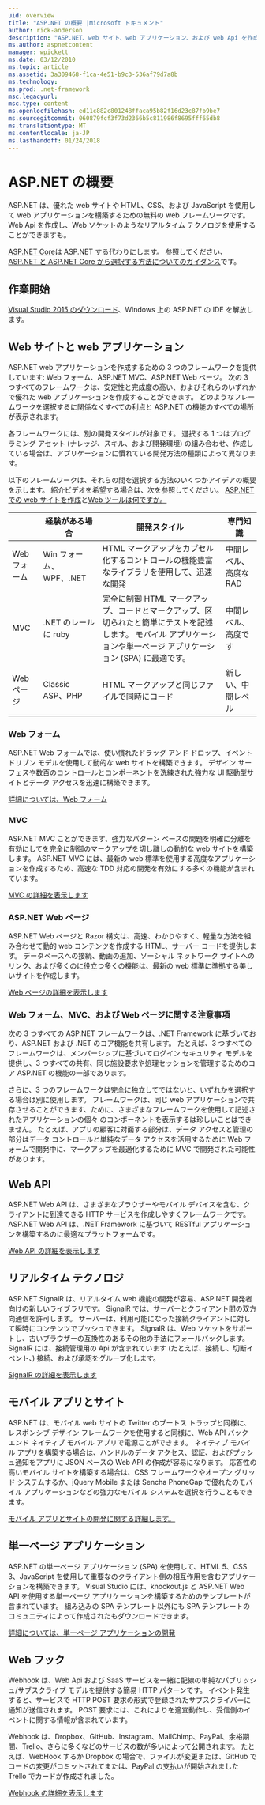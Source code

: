 ```yaml
---
uid: overview
title: "ASP.NET の概要 |Microsoft ドキュメント"
author: rick-anderson
description: "ASP.NET、web サイト、web アプリケーション、および web Api を作成するための無料のフレームワークの概要です。"
ms.author: aspnetcontent
manager: wpickett
ms.date: 03/12/2010
ms.topic: article
ms.assetid: 3a309468-f1ca-4e51-b9c3-536af79d7a8b
ms.technology: 
ms.prod: .net-framework
msc.legacyurl: 
msc.type: content
ms.openlocfilehash: ed11c882c801248ffaca95b82f16d23c87fb9be7
ms.sourcegitcommit: 060879fcf3f73d2366b5c811986f8695fff65db8
ms.translationtype: MT
ms.contentlocale: ja-JP
ms.lasthandoff: 01/24/2018
---
```

# <a name="aspnet-overview"></a>ASP.NET の概要

ASP.NET は、優れた web サイトや HTML、CSS、および JavaScript を使用して web アプリケーションを構築するための無料の web フレームワークです。 Web Api を作成し、Web ソケットのようなリアルタイム テクノロジを使用することができますも。

[ASP.NET Core](https://docs.microsoft.com/aspnet/core/)は ASP.NET する代わりにします。  参照してください、 [ASP.NET と ASP.NET Core から選択する方法についてのガイダンス](https://docs.microsoft.com/aspnet/core/choose-aspnet-framework)です。

## <a name="get-started"></a>作業開始

[Visual Studio 2015 のダウンロード](https://go.microsoft.com/fwlink/?LinkId=826064)、Windows 上の ASP.NET の IDE を解放します。

## <a name="websites-and-web-applications"></a>Web サイトと web アプリケーション

 ASP.NET web アプリケーションを作成するための 3 つのフレームワークを提供しています: Web フォーム、ASP.NET MVC、ASP.NET Web ページ。 次の 3 つすべてのフレームワークは、安定性と完成度の高い、およびそれらのいずれかで優れた web アプリケーションを作成することができます。 どのようなフレームワークを選択するに関係なくすべての利点と ASP.NET の機能のすべての場所が表示されます。

各フレームワークには、別の開発スタイルが対象です。 選択する 1 つはプログラミング アセット (ナレッジ、スキル、および開発環境) の組み合わせ、作成している場合は、アプリケーションに慣れている開発方法の種類によって異なります。

以下のフレームワークは、それらの間を選択する方法のいくつかアイデアの概要を示します。 紹介ビデオを希望する場合は、次を参照してください。 [ASP.NET での web サイトを作成](https://channel9.msdn.com/Blogs/ASP-NET-Site-Videos/Making-Websites-with-ASPNET)と[Web ツールは何ですか。](https://channel9.msdn.com/Blogs/ASP-NET-Site-Videos/what-is-web-tools)

|   | 経験がある場合 | 開発スタイル | 専門知識 | 
|-----------|----------------------|-----------------------------------------------------|----------------|
| Web フォーム | Win フォーム、WPF、.NET | HTML マークアップをカプセル化するコントロールの機能豊富なライブラリを使用して、迅速な開発 | 中間レベル、高度な RAD |
| MVC       | .NET のレールに ruby  | 完全に制御 HTML マークアップ、コードとマークアップ、区切られたと簡単にテストを記述します。 モバイル アプリケーションや単一ページ アプリケーション (SPA) に最適です。 | 中間レベル、高度です |
| Web ページ  | Classic ASP、PHP     | HTML マークアップと同じファイルで同時にコード | 新しい、中間レベル |

### <a name="web-forms"></a>Web フォーム

ASP.NET Web フォームでは、使い慣れたドラッグ アンド ドロップ、イベント ドリブン モデルを使用して動的な web サイトを構築できます。 デザイン サーフェスや数百のコントロールとコンポーネントを洗練された強力な UI 駆動型サイトとデータ アクセスを迅速に構築できます。 

[詳細については、Web フォーム](web-forms/index.md)

### <a name="mvc"></a>MVC

ASP.NET MVC ことができます、強力なパターン ベースの問題を明確に分離を有効にしてを完全に制御のマークアップを切し離しの動的な web サイトを構築します。 ASP.NET MVC には、最新の web 標準を使用する高度なアプリケーションを作成するため、高速な TDD 対応の開発を有効にする多くの機能が含まれています。 

[MVC の詳細を表示します](mvc/index.md)

### <a name="aspnet-web-pages"></a>ASP.NET Web ページ

ASP.NET Web ページと Razor 構文は、高速、わかりやすく、軽量な方法を組み合わせて動的 web コンテンツを作成する HTML、サーバー コードを提供します。 データベースへの接続、動画の追加、ソーシャル ネットワーク サイトへのリンク、および多くのに役立つ多くの機能は、最新の web 標準に準拠する美しいサイトを作成します。

[Web ページの詳細を表示します](web-pages/index.md)

### <a name="notes-about-web-forms-mvc-and-web-pages"></a>Web フォーム、MVC、および Web ページに関する注意事項

次の 3 つすべての ASP.NET フレームワークは、.NET Framework に基づいており、ASP.NET および .NET のコア機能を共有します。 たとえば、3 つすべてのフレームワークは、メンバーシップに基づいてログイン セキュリティ モデルを提供し、3 つすべての共有、同じ施設要求や処理セッションを管理するためのコア ASP.NET の機能の一部であります。

さらに、3 つのフレームワークは完全に独立してではないと、いずれかを選択する場合は別に使用します。 フレームワークは、同じ web アプリケーションで共存させることができます、ために、さまざまなフレームワークを使用して記述されたアプリケーションの個々 のコンポーネントを表示するは珍しいことはできません。 たとえば、アプリの顧客に対面する部分は、データ アクセスと管理の部分はデータ コントロールと単純なデータ アクセスを活用するために Web フォームで開発中に、マークアップを最適化するために MVC で開発された可能性があります。

## <a name="web-apis"></a>Web API

ASP.NET Web API は、さまざまなブラウザーやモバイル デバイスを含む、クライアントに到達できる HTTP サービスを作成しやすくフレームワークです。 ASP.NET Web API は、.NET Framework に基づいて RESTful アプリケーションを構築するのに最適なプラットフォームです。

[Web API の詳細を表示します](web-api/index.md)

<!-- Put first under Web API TOC:  Watch video (9 minutes) https://channel9.msdn.com/Blogs/ASP-NET-Site-Videos/services-and-aspnet -->

## <a name="real-time-technologies"></a>リアルタイム テクノロジ

ASP.NET SignalR は、リアルタイム web 機能の開発が容易、ASP.NET 開発者向けの新しいライブラリです。 SignalR では、サーバーとクライアント間の双方向通信を許可します。 サーバーは、利用可能になった接続クライアントに対して瞬時にコンテンツでプッシュできます。 SignalR は、Web ソケットをサポートし、古いブラウザーの互換性のあるその他の手法にフォールバックします。 SignalR には、接続管理用の Api が含まれています (たとえば、接続し、切断イベント、) 接続、および承認をグループ化します。

[SignalR の詳細を表示します](signalr/index.md)

<!-- Put first under SignalR TOC:  Watch video (6 minutes) https://channel9.msdn.com/Blogs/ASP-NET-Site-Videos/signalr-and-the-real-time-web -->

## <a name="mobile-apps-and-sites"></a>モバイル アプリとサイト 

ASP.NET は、モバイル web サイトの Twitter のブートス トラップと同様に、レスポンシブ デザイン フレームワークを使用すると同様に、Web API バック エンド ネイティブ モバイル アプリで電源ことができます。 ネイティブ モバイル アプリを構築する場合は、ハンドルのデータ アクセス、認証、およびプッシュ通知をアプリに JSON ベースの Web API の作成が容易になります。 応答性の高いモバイル サイトを構築する場合は、CSS フレームワークやオープン グリッド システムするか、jQuery Mobile または Sencha PhoneGap で優れたのモバイル アプリケーションなどの強力なモバイル システムを選択を行うこともできます。

[モバイル アプリとサイトの開発に関する詳細します。](mobile/index.md)

<!-- Put first under mobile TOC:  Watch video (11 minutes) https://channel9.msdn.com/Blogs/ASP-NET-Site-Videos/aspnet-and-mobile -->

## <a name="single-page-applications"></a>単一ページ アプリケーション 

ASP.NET の単一ページ アプリケーション (SPA) を使用して、HTML 5、CSS 3、JavaScript を使用して重要なのクライアント側の相互作用を含むアプリケーションを構築できます。 Visual Studio には、knockout.js と ASP.NET Web API を使用する単一ページ アプリケーションを構築するためのテンプレートが含まれています。 組み込みの SPA テンプレート以外にも SPA テンプレートのコミュニティによって作成されたもダウンロードできます。

[詳細については、単一ページ アプリケーションの開発](single-page-application/index.md)

## <a name="webhooks"></a>Web フック

Webhook は、Web Api および SaaS サービスを一緒に配線の単純なパブリッシュ/サブスクライブ モデルを提供する簡易 HTTP パターンです。 イベント発生すると、サービスで HTTP POST 要求の形式で登録されたサブスクライバーに通知が送信されます。 POST 要求には、これによりを適宜動作し、受信側のイベントに関する情報が含まれています。

Webhook は、Dropbox、GitHub、Instagram、MailChimp、PayPal、余裕期間、Trello、さらに多くなどのサービスの数が多いによって公開されます。 たとえば、WebHook するか Dropbox の場合で、ファイルが変更または、GitHub でコードの変更がコミットされてまたは、PayPal の支払いが開始されました Trello でカードが作成されました。

[Webhook の詳細を表示します](webhooks/index.md)





<!--
Create Deployment TOC based on https://www.asp.net/aspnet/overview/deployment
Copy deployment content map to MVC, WebForms, Web Pages, Web API sections.
Copy Web Deployment in Enterprise from WebForms to MVC
Move under ASP.NET Best practices
    What not to do in ASP.NET, and what to do instead https://review.docs.microsoft.cus/aspnet/aspnet/overview/web-development-best-practices/what-not-to-do-in-aspnet-and-what-to-do-instead
    Async and await https://channel9.msdn.com/Blogs/ASP-NET-Site-Videos/async-and-await
    Building Real World Cloud Apps with Azure https://review.docs.microsoft.com/aspnet/aspnet/overview/developing-apps-with-windows-azure/building-real-world-cloud-apps-with-windows-azure/introduction
    Hands on Lab: Maintainable Azure Websites: Managing Change and Scale https://review.docs.microsoft.com/aspnet/aspnet/overview/developing-apps-with-windows-azure/maintainable-azure-websites-managing-change-and-scale

-->
